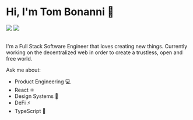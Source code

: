 <h1>Hi, I'm Tom Bonanni 👋</h1>
<a href="https://medium.com/@tombonanni"><img src="https://img.shields.io/badge/Medium-12100E?style=&logo=medium&logoColor=white"></a>
<a href="https://www.linkedin.com/in/tombonanni"><img src="https://img.shields.io/badge/LinkedIn-0077B5?style=&logo=linkedin&logoColor=white"></a>
<br />
<br />
<p>I'm a Full Stack Software Engineer that loves creating new things. Currently working on the decentralized web in order to create a trustless, open and free world.</p>

Ask me about:
- Product Engineering 💻
- React ⚛️
- Design Systems 🧱
- DeFi ⚡
- TypeScript 🔵 
